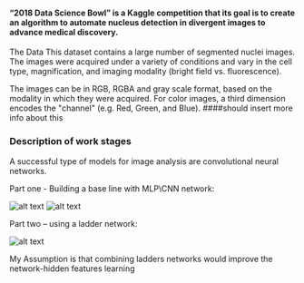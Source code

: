 #### “2018 Data Science Bowl” is a Kaggle competition that its goal is to create an algorithm to automate nucleus detection in divergent images to advance medical discovery. 

The Data This dataset contains a large number of segmented nuclei images. 
The images were acquired under a variety of conditions and vary in the cell type, magnification, and imaging modality (bright field vs. fluorescence).  

The images can be in RGB, RGBA and gray scale format, based on the modality in which they were acquired. For color images, a third dimension encodes the "channel" (e.g. Red, Green, and Blue).
####should insert more info about this
### Description of work stages 
A successful type of models for image analysis are convolutional neural networks. 

Part one - Building a base line with MLP\CNN network: 

![alt text](https://github.com/sharon-hadar-leverate/2018-Data-Science-Bowl/blob/master/assets/part-one1.PNG)
![alt text](https://github.com/sharon-hadar-leverate/2018-Data-Science-Bowl/blob/master/assets/part-one2.PNG)

Part two – using a ladder network: 

![alt text](https://github.com/sharon-hadar-leverate/2018-Data-Science-Bowl/blob/master/assets/part-two.PNG)

My Assumption is that combining ladders networks would improve the network-hidden features learning 
 
